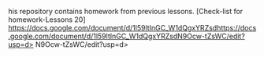 his repository contains homework from previous lessons.
[Check-list for homework-Lessons 20]
https://docs.google.com/document/d/1l59ltInGC_W1dQgxYRZsdhttps://docs.google.com/document/d/1l59ltInGC_W1dQgxYRZsdN9Ocw-tZsWC/edit?usp=d>
N9Ocw-tZsWC/edit?usp=d>




